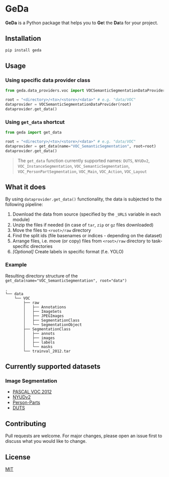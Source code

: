 # GeDa

**GeDa** is a Python package that helps you to **Ge**t the **Da**ta for your project.

## Installation

```bash
pip install geda
```

## Usage

### Using specific data provider class

```python
from geda.data_providers.voc import VOCSemanticSegmentationDataProvider

root = "<directory>/<to>/<store>/<data>" # e.g. "data/VOC"
dataprovider = VOCSemanticSegmentationDataProvider(root)
dataprovider.get_data()
```

### Using `get_data` shortcut

```python
from geda import get_data

root = "<directory>/<to>/<store>/<data>" # e.g. "data/VOC"
dataprovider = get_data(name="VOC_SemanticSegmentation", root=root)
dataprovider.get_data()
```

> The `get_data` function currently supported names:
> `DUTS`, `NYUDv2`, `VOC_InstanceSegmentation`, `VOC_SemanticSegmentation`, `VOC_PersonPartSegmentation`, `VOC_Main`, `VOC_Action`, `VOC_Layout`


## What it does

By using `dataprovider.get_data()` functionality, the data is subjected to the following pipeline:

1. Download the data from source (specified by the `_URLS` variable in each module)
2. Unzip the files if needed (in case of `tar`, `zip` or `gz` files downloaded)
3. Move the files to `<root>/raw` directory
4. Find the split ids (file basenames or indices - depending on the dataset)
5. Arrange files, i.e. move (or copy) files from `<root>/raw` directory to task-specific directories
6. *[Optional]* Create labels in specific format (f.e. YOLO)

### Example

Resulting directory structure of the `get_data(name="VOC_SemanticSegmentation", root="data")`

    .
    └── data
        └── VOC
            ├── raw
            │   ├── Annotations
            │   ├── ImageSets
            │   ├── JPEGImages
            │   ├── SegmentationClass
            │   └── SegmentationObject
            ├── SegmentationClass
            │   ├── annots
            │   ├── images
            │   ├── labels
            │   └── masks
            └── trainval_2012.tar

## Currently supported datasets

### Image Segmentation

* [PASCAL VOC 2012](http://host.robots.ox.ac.uk/pascal/VOC)
* [NYUDv2](https://cs.nyu.edu/~silberman/projects/indoor_scene_seg_sup.html)
* [Person-Parts](http://liangchiehchen.com/projects/DeepLab.html)
* [DUTS](http://saliencydetection.net/duts/)


## Contributing

Pull requests are welcome. For major changes, please open an issue first
to discuss what you would like to change.


## License

[MIT](https://choosealicense.com/licenses/mit/)